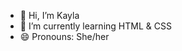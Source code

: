 - 👋 Hi, I’m Kayla
- 🌱 I’m currently learning HTML & CSS
- 😄 Pronouns: She/her

<!---
kbarnold7/kbarnold7 is a ✨ special ✨ repository because its `README.md` (this file) appears on your GitHub profile.
You can click the Preview link to take a look at your changes.
--->
